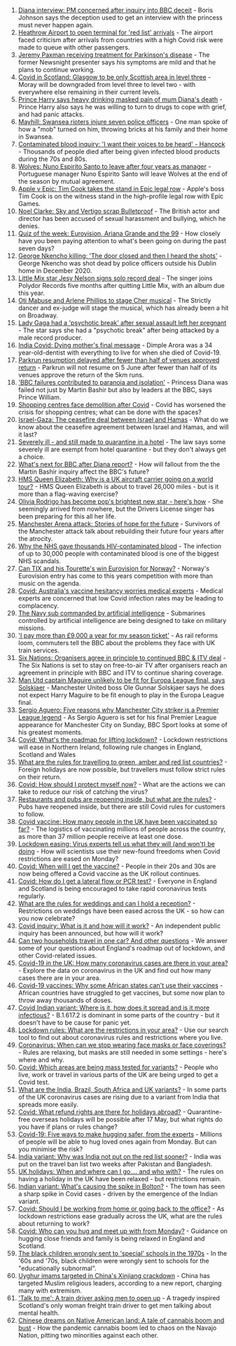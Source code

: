 1. [Diana interview: PM concerned after inquiry into BBC deceit](https://www.bbc.co.uk/news/uk-57200207) - Boris Johnson says the deception used to get an interview with the princess must never happen again.
2. [Heathrow Airport to open terminal for 'red list' arrivals](https://www.bbc.co.uk/news/business-57206018) - The airport faced criticism after arrivals from countries with a high Covid risk were made to queue with other passengers.
3. [Jeremy Paxman receiving treatment for Parkinson's disease](https://www.bbc.co.uk/news/entertainment-arts-57206289) - The former Newsnight presenter says his symptoms are mild and that he plans to continue working.
4. [Covid in Scotland: Glasgow to be only Scottish area in level three](https://www.bbc.co.uk/news/uk-scotland-57200946) - Moray will be downgraded from level three to level two - with everywhere else remaining in their current levels.
5. [Prince Harry says heavy drinking masked pain of mum Diana's death](https://www.bbc.co.uk/news/uk-57187138) - Prince Harry also says he was willing to turn to drugs to cope with grief, and had panic attacks.
6. [Mayhill: Swansea rioters injure seven police officers](https://www.bbc.co.uk/news/uk-wales-57197466) - One man spoke of how a "mob" turned on him, throwing bricks at his family and their home in Swansea.
7. [Contaminated blood inquiry: 'I want their voices to be heard' - Hancock](https://www.bbc.co.uk/news/health-57190095) - Thousands of people died after being given infected blood products during the 70s and 80s.
8. [Wolves: Nuno Espirito Santo to leave after four years as manager](https://www.bbc.co.uk/sport/football/57204075) - Portuguese manager Nuno Espirito Santo will leave Wolves at the end of the season by mutual agreement.
9. [Apple v Epic: Tim Cook takes the stand in Epic legal row](https://www.bbc.co.uk/news/technology-57199547) - Apple's boss Tim Cook is on the witness stand in the high-profile legal row with Epic Games.
10. [Noel Clarke: Sky and Vertigo scrap Bulletproof](https://www.bbc.co.uk/news/entertainment-arts-57198187) - The British actor and director has been accused of sexual harassment and bullying, which he denies.
11. [Quiz of the week: Eurovision, Ariana Grande and the 99](https://www.bbc.co.uk/news/world-57183679) - How closely have you been paying attention to what's been going on during the past seven days?
12. [George Nkencho killing: 'The door closed and then I heard the shots'](https://www.bbc.co.uk/news/world-europe-57194011) - George Nkencho was shot dead by police officers outside his Dublin home in December 2020.
13. [Little Mix star Jesy Nelson signs solo record deal](https://www.bbc.co.uk/news/entertainment-arts-57204589) - The singer joins Polydor Records five months after quitting Little Mix, with an album due this year.
14. [Oti Mabuse and Arlene Phillips to stage Cher musical](https://www.bbc.co.uk/news/entertainment-arts-57188486) - The Strictly dancer and ex-judge will stage the musical, which has already been a hit on Broadway.
15. [Lady Gaga had a 'psychotic break' after sexual assault left her pregnant](https://www.bbc.co.uk/news/entertainment-arts-57199018) - The star says she had a "psychotic break" after being attacked by a male record producer.
16. [India Covid: Dying mother's final message](https://www.bbc.co.uk/news/world-asia-57189165) - Dimple Arora was a 34 year-old-dentist with everything to live for when she died of Covid-19.
17. [Parkrun resumption delayed after fewer than half of venues approved return](https://www.bbc.co.uk/sport/athletics/57197660) - Parkrun will not resume on 5 June after fewer than half of its venues approve the return of the 5km runs.
18. ['BBC failures contributed to paranoia and isolation'](https://www.bbc.co.uk/news/uk-57192909) - Princess Diana was failed not just by Martin Bashir but also by leaders at the BBC, says Prince William.
19. [Shopping centres face demolition after Covid](https://www.bbc.co.uk/news/uk-57165171) - Covid has worsened the crisis for shopping centres; what can be done with the spaces?
20. [Israel-Gaza: The ceasefire deal between Israel and Hamas](https://www.bbc.co.uk/news/57200843) - What do we know about the ceasefire agreement between Israel and Hamas, and will it last?
21. [Severely ill - and still made to quarantine in a hotel](https://www.bbc.co.uk/news/stories-57162187) - The law says some severely ill are exempt from hotel quarantine - but they don't always get a choice.
22. [What's next for BBC after Diana report?](https://www.bbc.co.uk/news/uk-57202578) - How will fallout from the the Martin Bashir inquiry affect the BBC's future?
23. [HMS Queen Elizabeth: Why is a UK aircraft carrier going on a world tour?](https://www.bbc.co.uk/news/uk-57195317) - HMS Queen Elizabeth is about to travel 26,000 miles - but is it more than a flag-waving exercise?
24. [Olivia Rodrigo has become pop's brightest new star - here's how](https://www.bbc.co.uk/news/entertainment-arts-57174471) - She seemingly arrived from nowhere, but the Drivers License singer has been preparing for this all her life.
25. [Manchester Arena attack: Stories of hope for the future](https://www.bbc.co.uk/news/uk-england-manchester-57185632) - Survivors of the Manchester attack talk about rebuilding their future four years after the atrocity.
26. [Why the NHS gave thousands HIV-contaminated blood](https://www.bbc.co.uk/news/health-48596605) - The infection of up to 30,000 people with contaminated blood is one of the biggest NHS scandals.
27. [Can TIX and his Tourette's win Eurovision for Norway?](https://www.bbc.co.uk/news/disability-57187712) - Norway's Eurovision entry has come to this years competition with more than music on the agenda.
28. [Covid: Australia's vaccine hesitancy worries medical experts](https://www.bbc.co.uk/news/world-australia-57181038) - Medical experts are concerned that low Covid infection rates may be leading to complacency.
29. [The Navy sub commanded by artificial intelligence](https://www.bbc.co.uk/news/business-56993035) - Submarines controlled by artificial intelligence are being designed to take on military missions.
30. ['I pay more than £9,000 a year for my season ticket'](https://www.bbc.co.uk/news/business-57186489) - As rail reforms loom, commuters tell the BBC about the problems they face with UK train services.
31. [Six Nations: Organisers agree in principle to continued BBC & ITV deal](https://www.bbc.co.uk/sport/rugby-union/57201738) - The Six Nations is set to stay on free-to-air TV after organisers reach an agreement in principle with BBC and ITV to continue sharing coverage.
32. [Man Utd captain Maguire unlikely to be fit for Europa League final, says Solskjaer](https://www.bbc.co.uk/sport/football/57203604) - Manchester United boss Ole Gunnar Solskjaer says he does not expect Harry Maguire to be fit enough to play in the Europa League final.
33. [Sergio Aguero: Five reasons why Manchester City striker is a Premier League legend](https://www.bbc.co.uk/sport/av/football/57122376) - As Sergio Aguero is set for his final Premier League appearance for Manchester City on Sunday, BBC Sport looks at some of his greatest moments.
34. [Covid: What's the roadmap for lifting lockdown?](https://www.bbc.co.uk/news/explainers-52530518) - Lockdown restrictions will ease in Northern Ireland, following rule changes in England, Scotland and Wales
35. [What are the rules for travelling to green, amber and red list countries?](https://www.bbc.co.uk/news/explainers-52544307) - Foreign holidays are now possible, but travellers must follow strict rules on their return.
36. [Covid: How should I protect myself now?](https://www.bbc.co.uk/news/health-57087517) - What are the actions we can take to reduce our risk of catching the virus?
37. [Restaurants and pubs are reopening inside, but what are the rules?](https://www.bbc.co.uk/news/business-52977388) - Pubs have reopened inside, but there are still Covid rules for customers to follow.
38. [Covid vaccine: How many people in the UK have been vaccinated so far?](https://www.bbc.co.uk/news/health-55274833) - The logistics of vaccinating millions of people across the country, as more than 37 million people receive at least one dose.
39. [Lockdown easing: Virus experts tell us what they will (and won't) be doing](https://www.bbc.co.uk/news/uk-57069293) - How will scientists use their new-found freedoms when Covid restrictions are eased on Monday?
40. [Covid: When will I get the vaccine?](https://www.bbc.co.uk/news/health-55045639) - People in their 20s and 30s are now being offered a Covid vaccine as the UK rollout continues.
41. [Covid: How do I get a lateral flow or PCR test?](https://www.bbc.co.uk/news/health-51943612) - Everyone in England and Scotland is being encouraged to take rapid coronavirus tests regularly.
42. [What are the rules for weddings and can I hold a reception?](https://www.bbc.co.uk/news/explainers-52811509) - Restrictions on weddings have been eased across the UK - so how can you now celebrate?
43. [Covid inquiry: What is it and how will it work?](https://www.bbc.co.uk/news/explainers-57085964) - An independent public inquiry has been announced, but how will it work?
44. [Can two households travel in one car? And other questions](https://www.bbc.co.uk/news/world-asia-china-51176409) - We answer some of your questions about England's roadmap out of lockdown, and other Covid-related issues.
45. [Covid-19 in the UK: How many coronavirus cases are there in your area?](https://www.bbc.co.uk/news/uk-51768274) - Explore the data on coronavirus in the UK and find out how many cases there are in your area.
46. [Covid-19 vaccines: Why some African states can't use their vaccines](https://www.bbc.co.uk/news/56940657) - African countries have struggled to get vaccines, but some now plan to throw away thousands of doses.
47. [Covid Indian variant: Where is it, how does it spread and is it more infectious?](https://www.bbc.co.uk/news/health-57157496) - B.1.617.2 is dominant in some parts of the country - but it doesn't have to be cause for panic yet.
48. [Lockdown rules: What are the restrictions in your area?](https://www.bbc.co.uk/news/uk-54373904) - Use our search tool to find out about coronavirus rules and restrictions where you live.
49. [Coronavirus: When can we stop wearing face masks or face coverings?](https://www.bbc.co.uk/news/health-51205344) - Rules are relaxing, but masks are still needed in some settings - here's where and why.
50. [Covid: Which areas are being mass tested for variants?](https://www.bbc.co.uk/news/explainers-54872039) - People who live, work or travel in various parts of the UK are being urged to get a Covid test.
51. [What are the India, Brazil, South Africa and UK variants?](https://www.bbc.co.uk/news/health-55659820) - In some parts of the UK coronavirus cases are rising due to a variant from India that spreads more easily.
52. [Covid: What refund rights are there for holidays abroad?](https://www.bbc.co.uk/news/business-51615412) - Quarantine-free overseas holidays will be possible after 17 May, but what rights do you have if plans or rules change?
53. [Covid-19: Five ways to make hugging safer, from the experts](https://www.bbc.co.uk/news/uk-57083571) - Millions of people will be able to hug loved ones again from Monday. But can you minimise the risk?
54. [India variant: Why was India not put on the red list sooner?](https://www.bbc.co.uk/news/56801288) - India was put on the travel ban list two weeks after Pakistan and Bangladesh.
55. [UK holidays: When and where can I go.... and who with?](https://www.bbc.co.uk/news/explainers-52646738) - The rules on having a holiday in the UK have been relaxed - but restrictions remain.
56. [Indian variant: What's causing the spike in Bolton?](https://www.bbc.co.uk/news/health-57094274) - The town has seen a sharp spike in Covid cases - driven by the emergence of the Indian variant.
57. [Covid: Should I be working from home or going back to the office?](https://www.bbc.co.uk/news/business-52567567) - As lockdown restrictions ease gradually across the UK, what are the rules about returning to work?
58. [Covid: Who can you hug and meet up with from Monday?](https://www.bbc.co.uk/news/uk-51506729) - Guidance on hugging close friends and family is being relaxed in England and Scotland.
59. [The black children wrongly sent to 'special' schools in the 1970s](https://www.bbc.co.uk/news/uk-57099654) - In the '60s and '70s, black children were wrongly sent to schools for the "educationally subnormal".
60. [Uyghur imams targeted in China's Xinjiang crackdown](https://www.bbc.co.uk/news/world-asia-china-56986057) - China has targeted Muslim religious leaders, according to a new report, charging many with extremism.
61. ['Talk to me': A train driver asking men to open up](https://www.bbc.co.uk/news/stories-57060971) - A tragedy inspired Scotland's only woman freight train driver to get men talking about mental health.
62. [Chinese dreams on Native American land: A tale of cannabis boom and bust](https://www.bbc.co.uk/news/world-us-canada-56835897) - How the pandemic cannabis boom led to chaos on the Navajo Nation, pitting two minorities against each other.
